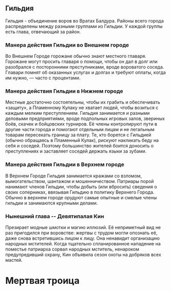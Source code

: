 ## Гильдия
Гильдия - объединение воров во Вратах Балдура. Районы всего города распределены между разными группами из Гильдии. У каждой группы есть глава, отвечающий за район.
### Манера действия Гильдии во Внешнем городе
Во Внешнем Городе горожане обычно знают местного главаря. Горожане могут просить главаря о помощи, чтобы он дал в долг или разобрался с посторонними преступниками, вроде вороватого соседа. Главари помнят об оказанных услугах и долгах и требуют оплаты,
когда им нужно, — часто с процентами.
### Манера действия Гильдии в Нижнем городе
Местные достаточно состоятельны, чтобы их грабить и обеспечивать «защиту», а Пламенному Кулаку не хватает людей, чтобы возиться с каждым мелким преступлением. Гильдия занимается и разными деловыми предприятиями, вроде подпольных игровых залов, звериных боёв, скачек и бойцовских турниров. Её члены контролируют пути в другие части города и помогают отдельным лицам и не легальным товарам пересекать границу за плату. Те, кто борется с Гильдией (обычно обращаясь в Пламенный Кулак), рискуют накликать беду на себя и соседей. Поэтому большинство жителей боится доносить о преступлениях и заставляет соседей держать языки за зубами.

### Манера действия Гильдии в Верхнем городе
В Верхнем Городе Гильдия занимается кражами со взломом, вымогательством, шантажом и мошенничеством. Патриары порой нанимают членов Гильдии, чтобы добыть (или вбросить) сведения о своих соперниках, ввязывая Гильдию в политику Верхнего Города. Обычно в верхнем городе орудуют самые опытные и смелые члены гильдии и занимаются крупными делами.

### Нынешний глава -- Девятипалая Кин
Презирает модные шмотки и магию иллюзий. Её неприметный вид не раз пригодился при воровстве: жертвы с трудом могли опознать её, даже снова встретившись лицом к лицу.
Она ненавидит организацию народных мстителей. Когда тщательно спланированное нападение на поместье патриарха сорвал народных мститель, ненароком предупредивший охрану, Кин объявила сезон охоты на добряков всех мастей.

# Мертвая троица